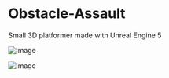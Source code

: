 # Obstacle-Assault
 Small 3D platformer made with Unreal Engine 5

![image](https://user-images.githubusercontent.com/74920170/223866679-5e7d7ea7-9a76-4e05-928f-66ce0dddccb1.png)

![image](https://user-images.githubusercontent.com/74920170/223866890-bf655339-7811-4a9c-b63d-d541a45666e2.png)
